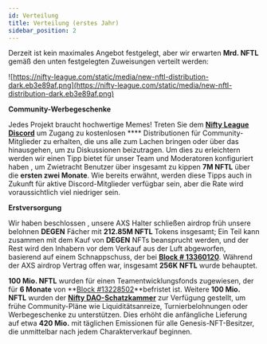 ```yaml
---
id: Verteilung
title: Verteilung (erstes Jahr)
sidebar_position: 2
---
```


Derzeit ist kein maximales Angebot festgelegt, aber wir erwarten **Mrd. NFTL** gemäß den unten festgelegten Zuweisungen verteilt werden:

![https://nifty-league.com/static/media/new-nftl-distribution-dark.eb3e89af.png](https://nifty-league.com/static/media/new-nftl-distribution-dark.eb3e89af.png)

**Community-Werbegeschenke**

Jedes Projekt braucht hochwertige Memes! Treten Sie dem **[Nifty League Discord](https://discord.gg/niftyleague)** um Zugang zu kostenlosen **** Distributionen für Community-Mitglieder zu erhalten, die uns alle zum Lachen bringen oder über das hinausgehen, um zu Diskussionen beizutragen. Um dies zu erleichtern werden wir einen Tipp bietet für unser Team und Moderatoren konfiguriert haben , um Zwietracht Benutzer über insgesamt zu kippen **7M NFTL** über die **ersten zwei Monate**. Wie bereits erwähnt, werden diese Tipps auch in Zukunft für aktive Discord-Mitglieder verfügbar sein, aber die Rate wird voraussichtlich viel niedriger sein.

**Erstversorgung**

Wir haben beschlossen , unsere AXS Halter schließen airdrop früh unsere belohnen **DEGEN** Fächer mit **212.85M NFTL** Tokens insgesamt; Ein Teil kann zusammen mit dem Kauf von **DEGEN** NFTs beansprucht werden, und der Rest wird den Inhabern vor dem Verkauf aus der Luft abgeworfen, basierend auf einem Schnappschuss, der bei **[Block # 13360120](https://etherscan.io/block/13360120)**. Während der AXS airdrop Vertrag offen war, insgesamt **256K NFTL** wurde behauptet.

**100 Mio. NFTL** wurden für einen Teamentwicklungsfonds zugewiesen, der für **6 Monate** von **[Block #13228502](https://etherscan.io/tx/0x3649b00464903b78608f8de9308aec339ecd7446f1dc2de26a9913d2d5468ecf)**befristet ist. Weitere **100 Mio. NFTL** wurden der **[Nifty DAO-Schatzkammer](https://etherscan.io/address/0xd06ae6fb7eade890f3e295d69a6679380c9456c1)** zur Verfügung gestellt, um frühe Community-Pläne wie Liquiditätsanreize, Turnierbelohnungen oder Werbegeschenke zu unterstützen. Dies erhöht die anfängliche Lieferung auf etwa **420 Mio.** mit täglichen Emissionen für alle Genesis-NFT-Besitzer, die unmittelbar nach jedem Charakterverkauf beginnen.

